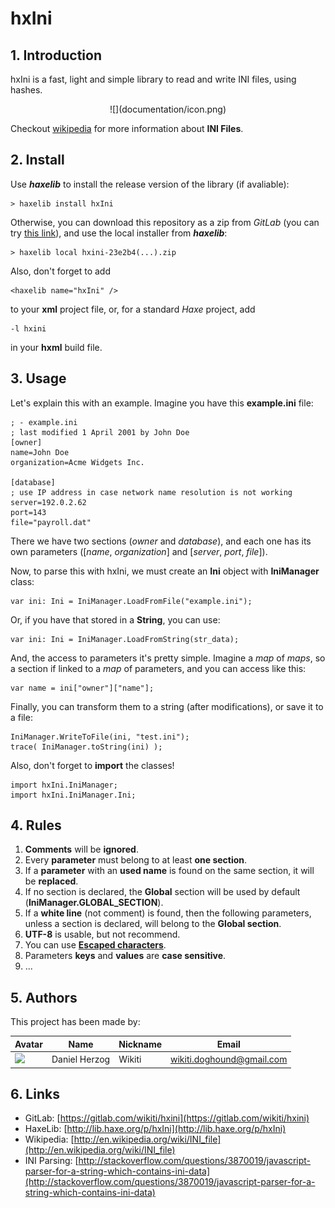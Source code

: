 # hxIni #

## 1. Introduction ##
hxIni is a fast, light and simple library to read and write INI files, using hashes.

<div align="center">
![](documentation/icon.png)
<div align="left">

Checkout [wikipedia](http://en.wikipedia.org/wiki/INI_file) for more information about **INI Files**.

## 2. Install ##
Use ***haxelib*** to install the release version of the library (if avaliable):

	> haxelib install hxIni

Otherwise, you can download this repository as a zip from *GitLab* (you can try [this link](https://gitlab.com/wikiti/hxini/repository/archive.zip)), and use the local installer from ***haxelib***:

    > haxelib local hxini-23e2b4(...).zip

Also, don't forget to add 

    <haxelib name="hxIni" />

to your **xml** project file, or, for a standard *Haxe* project, add 

    -l hxini

in your **hxml** build file.

## 3. Usage ##

Let's explain this with an example. Imagine you have this **example.ini** file:

	; - example.ini
    ; last modified 1 April 2001 by John Doe
    [owner]
    name=John Doe
    organization=Acme Widgets Inc.
     
    [database]
    ; use IP address in case network name resolution is not working
    server=192.0.2.62 
    port=143
    file="payroll.dat"

There we have two sections (*owner* and *database*), and each one has its own parameters ([*name*, *organization*] and [*server*, *port*, *file*]).

Now, to parse this with hxIni, we must create an **Ini** object with **IniManager** class:

    var ini: Ini = IniManager.LoadFromFile("example.ini");

Or, if you have that stored in a **String**, you can use:

    var ini: Ini = IniManager.LoadFromString(str_data);

And, the access to parameters it's pretty simple. Imagine a *map* of *maps*, so a section if linked to a *map* of parameters, and you can access like this:

    var name = ini["owner"]["name"];

Finally, you can transform them to a string (after modifications), or save it to a file:

    IniManager.WriteToFile(ini, "test.ini");
    trace( IniManager.toString(ini) );

Also, don't forget to **import** the classes!

    import hxIni.IniManager;
    import hxIni.IniManager.Ini;

## 4. Rules ##
1. **Comments** will be **ignored**.
2. Every **parameter** must belong to at least **one section**.
3. If a **parameter** with an **used name** is found on the same section, it will be **replaced**.
4. If no section is declared, the **Global** section will be used by default (**IniManager.GLOBAL_SECTION**).
5. If a **white line** (not comment) is found, then the following parameters, unless a section is declared, will belong to the **Global section**.
6. **UTF-8** is usable, but not recommend.
7. You can use **[Escaped characters](http://en.wikipedia.org/wiki/INI_file#Escape_characters)**.
8. Parameters **keys** and **values** are **case sensitive**.
9. ...

## 5. Authors ##

This project has been made by:

| Avatar  | Name          | Nickname  | Email              |
| ------- | ------------- | --------- | ------------------ |
| ![](http://i59.tinypic.com/fasosx.jpg)  | Daniel Herzog | Wikiti | [wikiti.doghound@gmail.com](mailto:wikiti.doghound@gmail.com)

## 6. Links ##

- GitLab: [https://gitlab.com/wikiti/hxini](https://gitlab.com/wikiti/hxini)
- HaxeLib: [http://lib.haxe.org/p/hxIni](http://lib.haxe.org/p/hxIni)
- Wikipedia: [http://en.wikipedia.org/wiki/INI_file](http://en.wikipedia.org/wiki/INI_file)
- INI Parsing: [http://stackoverflow.com/questions/3870019/javascript-parser-for-a-string-which-contains-ini-data](http://stackoverflow.com/questions/3870019/javascript-parser-for-a-string-which-contains-ini-data)
